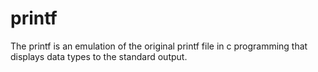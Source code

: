 # printf
The printf is an emulation of the original printf file in c programming that displays  data types to the standard output.
